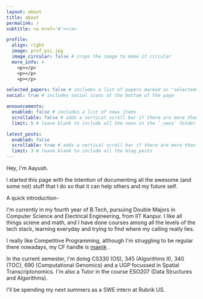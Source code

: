 ```yaml
---
layout: about
title: about
permalink: /
subtitle: <a href='#'></a>

profile:
  align: right
  image: prof_pic.jpg
  image_circular: false # crops the image to make it circular
  more_info: >
    <p></p>
    <p></p>
    <p></p>

selected_papers: false # includes a list of papers marked as "selected={true}"
social: true # includes social icons at the bottom of the page

announcements:
  enabled: false # includes a list of news items
  scrollable: false # adds a vertical scroll bar if there are more than 3 news items
  limit: 5 # leave blank to include all the news in the `_news` folder

latest_posts:
  enabled: false
  scrollable: true # adds a vertical scroll bar if there are more than 3 new posts items
  limit: 3 # leave blank to include all the blog posts
---
```


Hey, I'm Aayush. 

I started this page with the intention of documenting all the awesome (and some not) 
stuff that I do so that it can help others and my future self.

A quick introduction-

I'm currently in my fourth year of B.Tech, pursuing Double Majors in Computer Science and Electrical Engineering, from IIT Kanpur. I like all things sciene and math, and I have done courses among all the levels of the tech stack, learning everyday and trying to find where my calling really lies.

I really like Competitive Programming, although I'm struggling to be regular there nowadays, my CF handle is <a href='https://codeforces.com/profile/maejik'> maejik</a> .

In the current semester, I'm doing CS330 (OS), 345 (Algorithms II), 340 (TOC), 690 (Computational Genomics) and a UGP focussed in Spatial Transcriptonomics. I'm also a Tutor in the course ESO207 (Data Structures and Algorithms).

I'll be spending my next summers as a SWE intern at Rubrik US.
